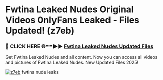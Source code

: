 # Fwtina Leaked Nudes Original Videos 0nlyFans Leaked - Files Updated! (z7eb)

<h3>🔴 CLICK HERE 🌐==►► <a href="https://tinyurl.com/5h6xmrr3" rel="nofollow">Fwtina Leaked Nudes Updated Files</a></h3>

Get Fwtina Leaked Nudes and all content. Now you can access all videos and pictures of Fwtina Leaked Nudes. New Updated Files 2025!

[![z7eb](https://i.imgur.com/KVD873Z.gif)](https://tinyurl.com/5h6xmrr3)
fwtina nude leaks